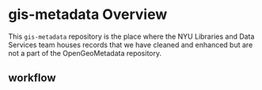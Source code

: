 # gis-metadata Overview

This ```gis-metadata``` repository is the place where the NYU Libraries and Data Services team houses records that we have cleaned and enhanced but are not a part of the OpenGeoMetadata repository.

## workflow
